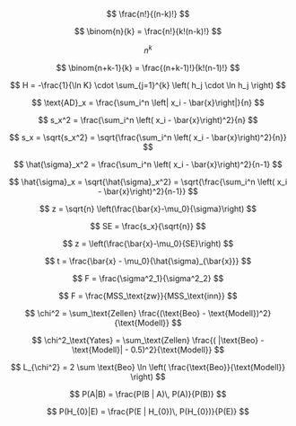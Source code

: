 $$ \frac{n!}{(n-k)!} $$

$$ \binom{n}{k} = \frac{n!}{k!(n-k)!} $$

$$ n^{k} $$

$$ \binom{n+k-1}{k} = \frac{(n+k-1)!}{k!(n-1)!} $$ 

$$ H = -\frac{1}{\ln K} \cdot \sum_{j=1}^{k} \left( h_j \cdot \ln h_j \right) $$ 

$$ \text{AD}_x = \frac{\sum_i^n \left| x_i - \bar{x}\right|}{n} $$ 

$$ s_x^2 = \frac{\sum_i^n \left( x_i - \bar{x}\right)^2}{n} $$ 

$$ s_x = \sqrt{s_x^2} = \sqrt{\frac{\sum_i^n \left( x_i - \bar{x}\right)^2}{n}}  $$ 

$$ \hat{\sigma}_x^2 = \frac{\sum_i^n \left( x_i - \bar{x}\right)^2}{n-1} $$ 

$$ \hat{\sigma}_x = \sqrt{\hat{\sigma}_x^2} = \sqrt{\frac{\sum_i^n \left( x_i - \bar{x}\right)^2}{n-1}} $$ 

$$ z = \sqrt{n} \left(\frac{\bar{x}-\mu_0}{\sigma}\right) $$ 

$$ SE = \frac{s_x}{\sqrt{n}} $$ 

$$ z = \left(\frac{\bar{x}-\mu_0}{SE}\right) $$ 

$$ t = \frac{\bar{x} - \mu_0}{\hat{\sigma}_{\bar{x}}} $$ 

$$ F = \frac{\sigma^2_1}{\sigma^2_2} $$ 

$$ F = \frac{MSS_\text{zw}}{MSS_\text{inn}} $$ 

$$ \chi^2 = \sum_\text{Zellen} \frac{(\text{Beo} - \text{Modell})^2}{\text{Modell}} $$ 

$$ \chi^2_\text{Yates} = \sum_\text{Zellen} \frac{( |\text{Beo} - \text{Modell}| - 0.5)^2}{\text{Modell}} $$ 

$$ L_{\chi^2} = 2 \sum \text{Beo} \ln \left( \frac{\text{Beo}}{\text{Modell}} \right) $$ 

$$ P(A|B) = \frac{P(B | A)\, P(A)}{P(B)} $$ 

$$ P(H_{0}|E) = \frac{P(E | H_{0})\, P(H_{0})}{P(E)} $$ 
